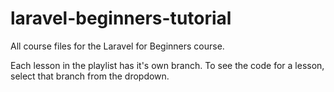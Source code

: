 # laravel-beginners-tutorial
All course files for the Laravel for Beginners course.

Each lesson in the playlist has it's own branch. To see the code for a lesson, select that branch from the dropdown.
